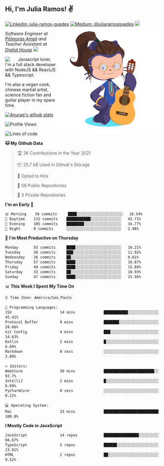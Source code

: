<h2>Hi, I'm Julia Ramos! &#9996</h2>

[![Linkedin: julia-ramos-guedes](https://img.shields.io/badge/-Linkedin-blue?style=flat&logo=Linkedin&logoColor=white&link=https://www.linkedin.com/in/julia-ramos-guedes/)](https://www.linkedin.com/in/julia-ramos-guedes/)
[![Medium: @juliaramosguedes](https://img.shields.io/badge/-Medium-black?style=flat&logo=Medium&logoColor=white&link=https://medium.com/@juliaramosguedes/)](https://medium.com/@juliaramosguedes/)
![](https://medium.com/@juliaramosguedes/followers)

<!-- 
![Waka Readme](https://github.com/juliaramosguedes/juliaramosguedes/workflows/Waka%20Readme/badge.svg)

![GitHub followers](https://img.shields.io/github/followers/juliaramosguedes?label=Follow&style=for-the-badge&logo=Github&logoColor=white)

![Twitter Follow](https://img.shields.io/twitter/follow/juliaramosdev?label=Follow&style=for-the-badge)
<img src="https://icon-icons.com/icons2/2107/PNG/48/file_type_node_icon_130301.png" width="16px">
<img src="https://icon-icons.com/icons2/2108/PNG/48/react_icon_130845.png" width="16px"> 
 -->

<img align='right' src="https://github.com/juliaramosguedes/juliaramosguedes/blob/main/assets/octocat_julia.png?raw=true" width="335">
<p><em>Software Engineer at <a href="https://www.ampli.com.br/graduacao/vestibular">Pitágoras Ampli</a> and Teacher Assistant at <a href="https://www.digitalhouse.com/br/">Digital House</a> <img src="https://media.giphy.com/media/WUlplcMpOCEmTGBtBW/giphy.gif" width="30"> 
</em></p>


<img align='left' src="https://icon-icons.com/icons2/2108/PNG/48/javascript_icon_130900.png" width="42px"> <p>Javascript lover, I'm a full stack developer with NodeJS && ReactJS && Typescript.</p>
<p>I'm also a vegan cook, chinese martial artist, science fiction fan and guitar player in my spare time.</p>

[![Anurag's github stats](https://github-readme-stats.vercel.app/api?username=juliaramosguedes&hide=issues&count_private=true&show_icons=true&theme=dracula)](https://juliaramos.com.br)
<!-- 
<h3>Checkout some stats since 05/08/2020</h3>
 -->
 
<!--START_SECTION:waka-->
![Profile Views](http://img.shields.io/badge/Profile%20Views-0-blue)

![Lines of code](https://img.shields.io/badge/From%20Hello%20World%20I%27ve%20Written-1.1%20million%20lines%20of%20code-blue)

**🐱 My Github Data** 

> 🏆 36 Contributions in the Year 2021
 > 
> 📦 25.7 kB Used in Github's Storage 
 > 
> 💼 Opted to Hire
 > 
> 📜 58 Public Repositories 
 > 
> 🔑 3 Private Repositories  
 > 
**I'm an Early 🐤** 

```text
🌞 Morning    56 commits     ████░░░░░░░░░░░░░░░░░░░░░   18.54% 
🌆 Daytime    132 commits    ███████████░░░░░░░░░░░░░░   43.71% 
🌃 Evening    105 commits    ████████░░░░░░░░░░░░░░░░░   34.77% 
🌙 Night      9 commits      ░░░░░░░░░░░░░░░░░░░░░░░░░   2.98%

```
📅 **I'm Most Productive on Thursday** 

```text
Monday       55 commits     ████░░░░░░░░░░░░░░░░░░░░░   18.21% 
Tuesday      36 commits     ███░░░░░░░░░░░░░░░░░░░░░░   11.92% 
Wednesday    26 commits     ██░░░░░░░░░░░░░░░░░░░░░░░   8.61% 
Thursday     57 commits     ████░░░░░░░░░░░░░░░░░░░░░   18.87% 
Friday       48 commits     ████░░░░░░░░░░░░░░░░░░░░░   15.89% 
Saturday     33 commits     ██░░░░░░░░░░░░░░░░░░░░░░░   10.93% 
Sunday       47 commits     ████░░░░░░░░░░░░░░░░░░░░░   15.56%

```


📊 **This Week I Spent My Time On** 

```text
⌚︎ Time Zone: America/Sao_Paulo

💬 Programming Languages: 
JSX                      14 mins             ███████████░░░░░░░░░░░░░░   45.41% 
Protocol Buffer          9 mins              ███████░░░░░░░░░░░░░░░░░░   28.86% 
Git Config               4 mins              ███░░░░░░░░░░░░░░░░░░░░░░   14.63% 
Kotlin                   2 mins              █░░░░░░░░░░░░░░░░░░░░░░░░   6.09% 
Markdown                 0 secs              ░░░░░░░░░░░░░░░░░░░░░░░░░   2.89%

🔥 Editors: 
WebStorm                 30 mins             ███████████████████████░░   93.7% 
IntelliJ                 2 mins              █░░░░░░░░░░░░░░░░░░░░░░░░   6.09% 
PyCharmCore              0 secs              ░░░░░░░░░░░░░░░░░░░░░░░░░   0.22%

💻 Operating System: 
Mac                      33 mins             █████████████████████████   100.0%

```

**I Mostly Code in JavaScript** 

```text
JavaScript               14 repos            ████████████████░░░░░░░░░   66.67% 
TypeScript               5 repos             ██████░░░░░░░░░░░░░░░░░░░   23.81% 
HTML                     2 repos             ██░░░░░░░░░░░░░░░░░░░░░░░   9.52%

```



<!--END_SECTION:waka-->
